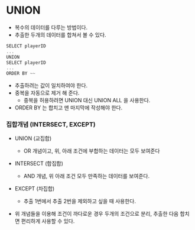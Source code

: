 UNION
=====
- 복수의 데이터를 다루는 방법이다.
- 추출한 두개의 데이터를 합쳐서 볼 수 있다.

```C
SELECT playerID
...
UNION
SELECT playerID
...
ORDER BY ~~
```
- 추출하려는 값이 일치하여야 한다.
- 중복을 자동으로 제거 해 준다.
  - 중복을 허용하려면 UNION 대신 UNION ALL 을 사용한다.
- ORDER BY 는 합치고 맨 마지막에 작성해야 한다.

### 집합개념 (INTERSECT, EXCEPT)
- UNION (교집합)
  - OR 개념이고, 위, 아래 조건에 부합하는 데이터는 모두 보여준다
- INTERSECT (합집합)
  - AND 개념, 위 아래 조건 모두 만족하는 데이터를 보여준다.
- EXCEPT (차집합)
  - 추출 1번에서 추출 2번을 제외하고 싶을 때 사용한다.

- 위 개념들을 이용해 조건이 까다로운 경우 두개의 조건으로 분리, 추출한 다음 합치면 편리하게 사용할 수 있다.
